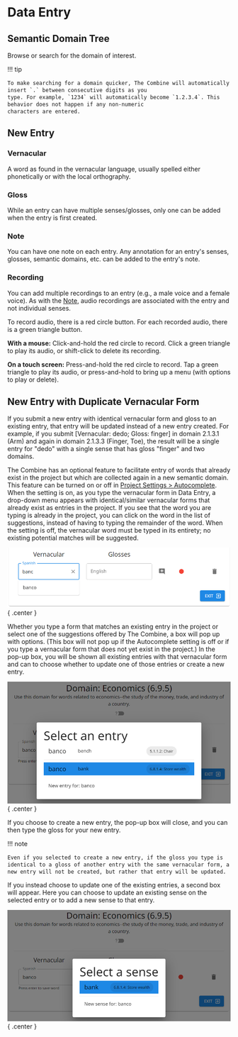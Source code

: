 # Data Entry

## Semantic Domain Tree

Browse or search for the domain of interest.

!!! tip

    To make searching for a domain quicker, The Combine will automatically insert `.` between consecutive digits as you
    type. For example, `1234` will automatically become `1.2.3.4`. This behavior does not happen if any non-numeric
    characters are entered.

## New Entry

### Vernacular

A word as found in the vernacular language, usually spelled either phonetically or with the local orthography.

### Gloss

While an entry can have multiple senses/glosses, only one can be added when the entry is first created.

### Note

You can have one note on each entry. Any annotation for an entry's senses, glosses, semantic domains, etc. can be added
to the entry's note.

### Recording

You can add multiple recordings to an entry (e.g., a male voice and a female voice). As with the [Note](#note), audio
recordings are associated with the entry and not individual senses.

To record audio, there is a red circle button. For each recorded audio, there is a green triangle button.

**With a mouse:** Click-and-hold the red circle to record. Click a green triangle to play its audio, or shift-click to
delete its recording.

**On a touch screen:** Press-and-hold the red circle to record. Tap a green triangle to play its audio, or
press-and-hold to bring up a menu (with options to play or delete).

## New Entry with Duplicate Vernacular Form

If you submit a new entry with identical vernacular form and gloss to an existing entry, that entry will be updated
instead of a new entry created. For example, if you submit [Vernacular: dedo; Gloss: finger] in domain 2.1.3.1 (Arm) and
again in domain 2.1.3.3 (Finger, Toe), the result will be a single entry for "dedo" with a single sense that has gloss
"finger" and two domains.

The Combine has an optional feature to facilitate entry of words that already exist in the project but which are
collected again in a new semantic domain. This feature can be turned on or off in
[Project Settings > Autocomplete](project.md#autocomplete). When the setting is on, as you type the vernacular form in
Data Entry, a drop-down menu appears with identical/similar vernacular forms that already exist as entries in the
project. If you see that the word you are typing is already in the project, you can click on the word in the list of
suggestions, instead of having to typing the remainder of the word. When the setting is off, the vernacular word must be
typed in its entirety; no existing potential matches will be suggested.

![Data Entry duplicate vernacular forms](images/data-entry-dup-vern.png){ .center }

Whether you type a form that matches an existing entry in the project or select one of the suggestions offered by The
Combine, a box will pop up with options. (This box will not pop up if the Autocomplete setting is off or if you type a
vernacular form that does not yet exist in the project.) In the pop-up box, you will be shown all existing entries with
that vernacular form and can to choose whether to update one of those entries or create a new entry.

![Data Entry duplicate vernacular entries](images/data-entry-dup-vern-select-entry.png){ .center }

If you choose to create a new entry, the pop-up box will close, and you can then type the gloss for your new entry.

!!! note

    Even if you selected to create a new entry, if the gloss you type is identical to a gloss of another entry with the same vernacular form, a new entry will not be created, but rather that entry will be updated.

If you instead choose to update one of the existing entries, a second box will appear. Here you can choose to update an
existing sense on the selected entry or to add a new sense to that entry.

![Data Entry duplicate vernacular senses](images/data-entry-dup-vern-select-sense.png){ .center }
